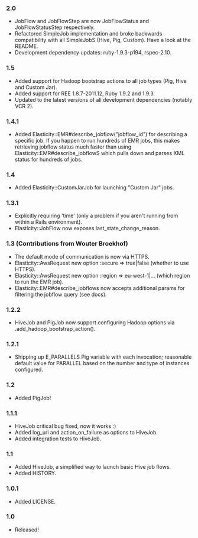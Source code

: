 ### 2.0

+ JobFlow and JobFlowStep are now JobFlowStatus and JobFlowStatusStep respectively.
+ Refactored SimpleJob implementation and broke backwards compatibility with all SimpleJobS (Hive, Pig, Custom).  Have a look at the README.
+ Development dependency updates: ruby-1.9.3-p194, rspec-2.10.

### 1.5

+ Added support for Hadoop bootstrap actions to all job types (Pig, Hive and Custom Jar).
+ Added support for REE 1.8.7-2011.12, Ruby 1.9.2 and 1.9.3.
+ Updated to the latest versions of all development dependencies (notably VCR 2).

### 1.4.1

+ Added Elasticity::EMR#describe_jobflow("jobflow_id") for describing a specific job.  If you happen to run hundreds of EMR jobs, this makes retrieving jobflow status much faster than using Elasticity::EMR#describe_jobflowS which pulls down and parses XML status for hundreds of jobs.

### 1.4

+ Added Elasticity::CustomJarJob for launching "Custom Jar" jobs.

### 1.3.1

+ Explicitly requiring 'time' (only a problem if you aren't running from within a Rails environment).
+ Elasticity::JobFlow now exposes last_state_change_reason.

### 1.3 (Contributions from Wouter Broekhof)

+ The default mode of communication is now via HTTPS.
+ Elasticity::AwsRequest new option :secure => true|false (whether to use HTTPS).
+ Elasticity::AwsRequest new option :region => eu-west-1|... (which region to run the EMR job).
+ Elasticity::EMR#describe_jobflows now accepts additional params for filtering the jobflow query (see docs).

### 1.2.2

+ HiveJob and PigJob now support configuring Hadoop options via .add_hadoop_bootstrap_action().

### 1.2.1

+ Shipping up E_PARALLELS Pig variable with each invocation; reasonable default value for PARALLEL based on the number and type of instances configured.

### 1.2

+ Added PigJob!

### 1.1.1

+ HiveJob critical bug fixed, now it works :)
+ Added log_uri and action_on_failure as options to HiveJob.
+ Added integration tests to HiveJob.

### 1.1

+ Added HiveJob, a simplified way to launch basic Hive job flows.
+ Added HISTORY.

### 1.0.1

+ Added LICENSE.

### 1.0

+ Released!
